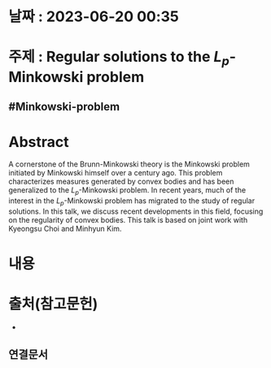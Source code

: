 # 날짜 : 2023-06-20 00:35

# 주제 :  Regular solutions to the $L_{p}$-Minkowski problem
#Minkowski-problem
---
# Abstract
A cornerstone of the Brunn-Minkowski theory is the Minkowski problem initiated by Minkowski himself over a century ago. This problem characterizes measures generated by convex bodies and has been generalized to the $L_{p}$-Minkowski problem. In recent years, much of the interest in the $L_{p}$-Minkowski problem has migrated to the study of regular solutions. In this talk, we discuss recent developments in this field, focusing on the regularity of convex bodies. This talk is based on joint work with Kyeongsu Choi and Minhyun Kim.
# 내용
>
# 출처(참고문헌)
-

## 연결문서

